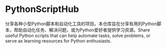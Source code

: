 # PythonScriptHub
分享各种小型Python脚本和自动化工具的项目。本仓库旨在分享有用的Python脚本，帮助自动化任务、解决问题，或为Python爱好者提供学习资源。Share useful Python scripts that can help automate tasks, solve problems, or serve as learning resources for Python enthusiasts.
